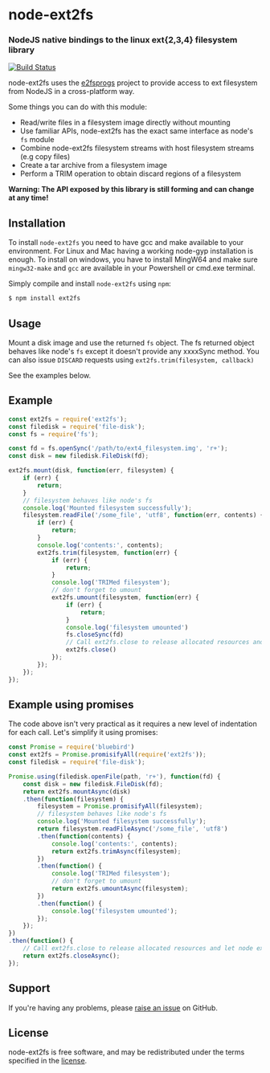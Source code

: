 node-ext2fs
=========
### NodeJS native bindings to the linux ext{2,3,4} filesystem library
[![Build Status](https://travis-ci.org/resin-io/node-ext2fs.svg?branch=master)](https://travis-ci.org/resin-io/node-ext2fs)

node-ext2fs uses the [e2fsprogs](https://github.com/tytso/e2fsprogs) project to
provide access to ext filesystem from NodeJS in a cross-platform way.

Some things you can do with this module:

* Read/write files in a filesystem image directly without mounting
* Use familiar APIs, node-ext2fs has the exact same interface as node's `fs` module
* Combine node-ext2fs filesystem streams with host filesystem streams (e.g copy files)
* Create a tar archive from a filesystem image
* Perform a TRIM operation to obtain discard regions of a filesystem

**Warning: The API exposed by this library is still forming and can change at
any time!**

Installation
------------

To install `node-ext2fs` you need to have gcc and make available to your
environment. For Linux and Mac having a working node-gyp installation is
enough. To install on windows, you have to install MingW64 and make sure
`mingw32-make` and `gcc` are available in your Powershell or cmd.exe terminal.

Simply compile and install `node-ext2fs` using `npm`:

``` bash
$ npm install ext2fs
```

Usage
-----

Mount a disk image and use the returned `fs` object.
The fs returned object behaves like node's `fs` except it doesn't provide any
xxxxSync method.
You can also issue `DISCARD` requests using `ext2fs.trim(filesystem, callback)`

See the examples below.

Example
-------

```javascript
const ext2fs = require('ext2fs');
const filedisk = require('file-disk');
const fs = require('fs');

const fd = fs.openSync('/path/to/ext4_filesystem.img', 'r+');
const disk = new filedisk.FileDisk(fd);

ext2fs.mount(disk, function(err, filesystem) {
	if (err) {
		return;
	}
	// filesystem behaves like node's fs
	console.log('Mounted filesystem successfully');
	filesystem.readFile('/some_file', 'utf8', function(err, contents) {
		if (err) {
			return;
		}
		console.log('contents:', contents);
		ext2fs.trim(filesystem, function(err) {
			if (err) {
				return;
			}
			console.log('TRIMed filesystem');
			// don't forget to umount
			ext2fs.umount(filesystem, function(err) {
				if (err) {
					return;
				}
				console.log('filesystem umounted')
				fs.closeSync(fd)
				// Call ext2fs.close to release allocated resources and let node exit.
				ext2fs.close()
			});
		});
	});
});

```

Example using promises
----------------------

The code above isn't very practical as it requires a new level of indentation
for each call. Let's simplify it using promises:

```javascript
const Promise = require('bluebird')
const ext2fs = Promise.promisifyAll(require('ext2fs'));
const filedisk = require('file-disk');

Promise.using(filedisk.openFile(path, 'r+'), function(fd) {
	const disk = new filedisk.FileDisk(fd);
	return ext2fs.mountAsync(disk)
	.then(function(filesystem) {
		filesystem = Promise.promisifyAll(filesystem);
		// filesystem behaves like node's fs
		console.log('Mounted filesystem successfully');
		return filesystem.readFileAsync('/some_file', 'utf8')
		.then(function(contents) {
			console.log('contents:', contents);
			return ext2fs.trimAsync(filesystem);
		})
		.then(function() {
			console.log('TRIMed filesystem');
			// don't forget to umount
			return ext2fs.umountAsync(filesystem);
		})
		.then(function() {
			console.log('filesystem umounted');
		});
	});
})
.then(function() {
	// Call ext2fs.close to release allocated resources and let node exit.
	return ext2fs.closeAsync();
});

```

Support
-------

If you're having any problems, please [raise an issue][github-issue] on GitHub.

License
-------

node-ext2fs is free software, and may be redistributed under the terms specified
in the [license].

[github-issue]: https://github.com/resin-io/node-ext2fs/issues/new
[license]: https://github.com/resin-io/node-ext2fs/blob/master/LICENSE
